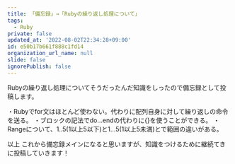 ```yaml
---
title: 「備忘録」→「Rubyの繰り返し処理について」
tags:
  - Ruby
private: false
updated_at: '2022-08-02T22:34:28+09:00'
id: e50b17b661f888c1fd14
organization_url_name: null
slide: false
ignorePublish: false
---
```

Rubyの繰り返し処理についてそうだったんだ知識をしったので備忘録として投稿します。

・Rubyでfor文はほとんど使わない。代わりに配列自身に対して繰り返しの命令を送る。
・ブロックの記法でdo...endの代わりに{}を使うことができる。
・Rangeについて、1..5(1以上5以下)と1...5(1以上5未満)とで範囲の違いがある。

以上
これから備忘録メインになると思いますが、知識をつけるために継続てきに投稿していきます！
